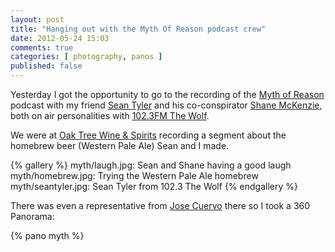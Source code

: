 ```yaml
---
layout: post
title: "Hanging out with the Myth Of Reason podcast crew"
date: 2012-05-24 15:03
comments: true
categories: [ photography, panos ]
published: false
---
```

Yesterday I got the opportunity to go to the recording of the
[Myth of Reason][1] podcast with my friend [Sean Tyler][2] and his
co-conspirator [Shane McKenzie][3], both on air personalities with
[102.3FM The Wolf][4].

We were at [Oak Tree Wine & Spirits][5] recording a segment about the
homebrew beer (Western Pale Ale) Sean and I made.

{% gallery %}
myth/laugh.jpg: Sean and Shane having a good laugh
myth/homebrew.jpg: Trying the Western Pale Ale homebrew
myth/seantyler.jpg: Sean Tyler from 102.3 The Wolf
{% endgallery %}

There was even a representative from [Jose Cuervo](http://www.cuervo.com/)
there so I took a 360 Panorama:

{% pano myth %}

[1]: http://www.facebook.com/pages/The-Myth-of-Reason/116275235082831
[2]: http://www.facebook.com/wolfdjtyler
[3]: http://www.facebook.com/people/Shane-Mckenzie/100001044080971
[4]: http://www.1023thewolf.com/
[5]: http://www.oaktreebuyrite.com/
